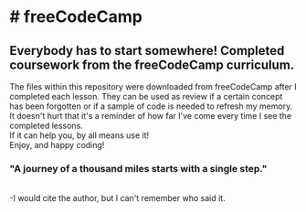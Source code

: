 <!DOCTYPE html>
<html>

<head>
<title>freeCodeCamp</title>
</head>

<body>

<h1># freeCodeCamp</h1>

<h2>Everybody has to start somewhere!  Completed coursework from the freeCodeCamp curriculum.</h2>
<p>
The files within this repository were downloaded from freeCodeCamp after I completed each lesson.  They can be used as review if a certain
concept has been forgotten or if a sample of code is needed to refresh my memory.
<br>
It doesn't hurt that it's a reminder of how far I've come every time I see the completed lessons.
<br>
If it can help you, by all means use it!
<br>
Enjoy, and happy coding!
</p>


<h3>"A journey of a thousand miles starts with a single step."</h3>
<br>
-I would cite the author, but I can't remember who said it.
</body>
<html>
